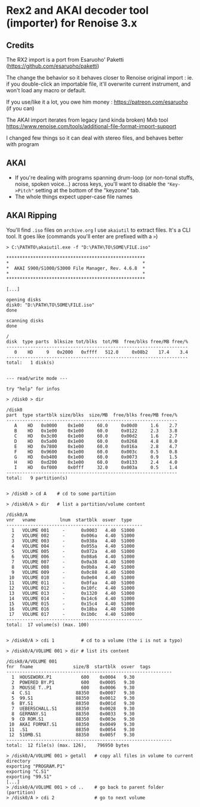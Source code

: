 # Rex2 and AKAI decoder tool (importer) for Renoise 3.x

## Credits

The RX2 import is a port from Esaruoho' Paketti (<https://github.com/esaruoho/paketti>)

The change the behavior so it behaves closer to Renoise original import : ie. if
you double-click an importable file, it'll overwrite current instrument, and won't load any
macro or default.

If you use/like it a lot, you owe him money : <https://patreon.com/esaruoho> (if you can)

The AKAI import iterates from legacy (and kinda broken) Mxb tool
<https://www.renoise.com/tools/additional-file-format-import-support>

I changed few things so it can deal with stereo files, and behaves better with program

## AKAI

- If you're dealing with programs spanning drum-loop (or non-tonal stuffs, noise, spoken voice...)
across keys, you'll want to disable the `"Key->Pitch"` setting at the bottom of the "keyzone" tab.
- The whole things expect upper-case file names

## AKAI Ripping

You'll find `.iso` files on `archive.org` I use `akaiutil` to extract files. It's a CLI tool. It goes like
(commands you'll enter are prefixed with a `>`)

```text
> C:\PATHTO\akaiutil.exe -f "D:\PATH\TO\SOME\FILE.iso"

****************************************************
*                                                  *
*  AKAI S900/S1000/S3000 File Manager, Rev. 4.6.8  *
*                                                  *
****************************************************

[...]

opening disks
disk0: "D:\PATH\TO\SOME\FILE.iso"
done

scanning disks
done

/
disk  type parts  blksize tot/blks  tot/MB  free/blks free/MB free/%
--------------------------------------------------------------------
   0    HD     9   0x2000   0xffff   512.0     0x08b2    17.4    3.4
--------------------------------------------------------------------
total:   1 disk(s)


--- read/write mode ---

try "help" for infos

> /disk0 > dir

/disk0
part  type startblk size/blks  size/MB  free/blks free/MB free/%
----------------------------------------------------------------
   A    HD   0x0000    0x1e00     60.0     0x00d0     1.6    2.7
   B    HD   0x1e00    0x1e00     60.0     0x0122     2.3    3.8
   C    HD   0x3c00    0x1e00     60.0     0x00d2     1.6    2.7
   D    HD   0x5a00    0x1e00     60.0     0x0268     4.8    8.0
   E    HD   0x7800    0x1e00     60.0     0x016a     2.8    4.7
   F    HD   0x9600    0x1e00     60.0     0x003c     0.5    0.8
   G    HD   0xb400    0x1e00     60.0     0x0073     0.9    1.5
   H    HD   0xd200    0x1e00     60.0     0x0133     2.4    4.0
   I    HD   0xf000    0x0fff     32.0     0x003a     0.5    1.4
----------------------------------------------------------------
total:   9 partition(s)


> /disk0 > cd A    # cd to some partition

> /disk0/A > dir   # list a partition/volume content

/disk0/A
vnr   vname         lnum  startblk  osver  type
---------------------------------------------------
  1   VOLUME 001     -      0x0003   4.40  S1000
  2   VOLUME 002     -      0x006a   4.40  S1000
  3   VOLUME 003     -      0x038a   4.40  S1000
  4   VOLUME 004     -      0x055a   4.40  S1000
  5   VOLUME 005     -      0x072a   4.40  S1000
  6   VOLUME 006     -      0x08a6   4.40  S1000
  7   VOLUME 007     -      0x0a38   4.40  S1000
  8   VOLUME 008     -      0x0b8a   4.40  S1000
  9   VOLUME 009     -      0x0c88   4.40  S1000
 10   VOLUME 010     -      0x0e04   4.40  S1000
 11   VOLUME 011     -      0x0faa   4.40  S1000
 12   VOLUME 012     -      0x10fc   4.40  S1000
 13   VOLUME 013     -      0x1320   4.40  S1000
 14   VOLUME 014     -      0x14c6   4.40  S1000
 15   VOLUME 015     -      0x15c4   4.40  S1000
 16   VOLUME 016     -      0x18ba   4.40  S1000
 17   VOLUME 017     -      0x1b0c   4.40  S1000
---------------------------------------------------
total:  17 volume(s) (max. 100)


> /disk0/A > cdi 1          # cd to a volume (the i is not a typo)

> /disk0/A/VOLUME 001 > dir # list its content

/disk0/A/VOLUME 001
fnr  fname               size/B  startblk  osver  tags
--------------------------------------------------------------
  1  HOUSEWORX.P1           600    0x0004   9.30
  2  POWERED BY.P1          600    0x0005   9.30
  3  MOUSSE T..P1           600    0x0006   9.30
  4  C.S1                 88350    0x0007   9.30
  5  99.S1                88350    0x0012   9.30
  6  BY.S1                88350    0x001d   9.30
  7  UEBERSCHALL.S1       88350    0x0028   9.30
  8  GERMANY.S1           88350    0x0033   9.30
  9  CD ROM.S1            88350    0x003e   9.30
 10  AKAI FORMAT.S1       88350    0x0049   9.30
 11  .S1                  88350    0x0054   9.30
 12  510MB.S1             88350    0x005f   9.30
--------------------------------------------------------------
total:  12 file(s) (max. 126),    796950 bytes

> /disk0/A/VOLUME 001 > getall   # copy all files in volume to current directory
exporting "PROGRAM.P1"
exporting "C.S1"
exporting "99.S1"
[...]
> /disk0/A/VOLUME 001 > cd ..    # go back to parent folder (partition)
> /disk0/A > cdi 2               # go to next volume
```


